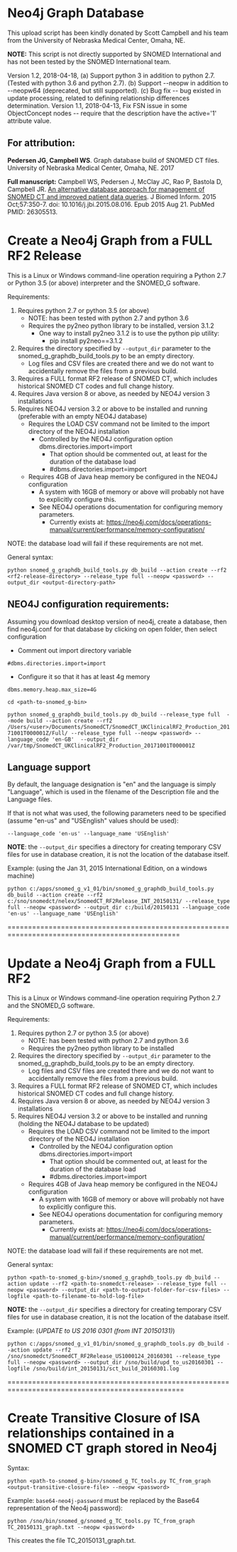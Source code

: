 # Neo4j Graph Database

This upload script has been kindly donated by Scott Campbell and his team from the University of Nebraska Medical Center, Omaha, NE.

**NOTE:** This script is not directly supported by SNOMED International and has not been tested by the SNOMED International team.

Version 1.2, 2018-04-18,
    (a) Support python 3 in addition to python 2.7.  (Tested with python 3.6 and python 2.7).
    (b) Support --neopw <password> in addition to --neopw64 <base64-password> (deprecated, but still supported).
    (c) Bug fix -- bug existed in update processing, related to defining relationship differences determination.
Version 1.1, 2018-04-13, Fix FSN issue in some ObjectConcept nodes -- require that the description have the active='1' attribute value.

## For attribution:

**Pedersen JG, Campbell WS**. Graph database build of SNOMED CT files. University of Nebraska Medical Center, Omaha, NE. 2017

**Full manuscript:** Campbell WS, Pedersen J, McClay JC, Rao P, Bastola D, Campbell JR. [An alternative database approach for management of SNOMED CT and improved patient data queries](https://www.ncbi.nlm.nih.gov/pubmed/26305513). J Biomed Inform. 2015 Oct;57:350-7\. doi: 10.1016/j.jbi.2015.08.016\. Epub 2015 Aug 21\. PubMed PMID: 26305513.

# Create a Neo4j Graph from a FULL RF2 Release

This is a Linux or Windows command-line operation requiring a Python 2.7 or Python 3.5 (or above) interpreter and the SNOMED_G software.

Requirements:

1. Requires python 2.7 or python 3.5 (or above)
    - NOTE: has been tested with python 2.7 and python 3.6
    - Requires the py2neo python library to be installed, version 3.1.2
      - One way to install py2neo 3.1.2 is to use the python pip utility:
         - pip install py2neo==3.1.2 
2. Requires the directory specified by `--output_dir` parameter to the snomed_g_graphdb_build_tools.py to be an empty directory.
    - Log files and CSV files are created there and we do not want to accidentally remove the files from a previous build.
3. Requires a FULL format RF2 release of SNOMED CT, which includes historical SNOMED CT codes and full change history.
4. Requires Java version 8 or above, as needed by NEO4J version 3 installations
5. Requires NEO4J version 3.2 or above to be installed and running (preferable with an empty NEO4J database)
    - Requires the LOAD CSV command not be limited to the import directory of the NEO4J installation
      - Controlled by the NEO4J configuration option dbms.directories.import=import
        - That option should be commented out, at least for the duration of the database load
        - #dbms.directories.import=import
    - Requires 4GB of Java heap memory be configured in the NEO4J configuration
      - A system with 16GB of memory or above will probably not have to explicitly configure this.
      - See NEO4J operations documentation for configuring memory parameters.
        - Currently exists at: https://neo4j.com/docs/operations-manual/current/performance/memory-configuration/

NOTE: the database load will fail if these requirements are not met.

General syntax:

`python snomed_g_graphdb_build_tools.py db_build --action create --rf2 <rf2-release-directory> --release_type full --neopw <password> --output_dir <output-directory-path>`

## NEO4J configuration requirements:

Assuming you download desktop version of neo4j, create a database, then find neo4j.conf for that database by clicking on open folder, then select configuration

- Comment out import directory variable

 `#dbms.directories.import=import`

- Configure it so that it has at least 4g memory

 `dbms.memory.heap.max_size=4G`

 `cd <path-to-snomed_g-bin>`

 `python snomed_g_graphdb_build_tools.py db_build --release_type full  --mode build --action create --rf2 /Users/<user>/Documents/SnomedCT/SnomedCT_UKClinicalRF2_Production_20171001T000001Z/Full/ --release_type full --neopw <password> --language_code 'en-GB'  --output_dir /var/tmp/SnomedCT_UKClinicalRF2_Production_20171001T000001Z `

## Language support

By default, the language designation is "en" and the language is simply "Language", which is used in the filename of the Description file and the Language files.

If that is not what was used, the following parameters need to be specified (assume "en-us" and "USEnglish" values should be used):

 `--language_code 'en-us' --language_name 'USEnglish'`

**NOTE**: the `--output_dir` specifies a directory for creating temporary CSV files for use in database creation, it is not the location of the database itself.

Example: (using the Jan 31, 2015 International Edition, on a windows machine)

`python c:/apps/snomed_g_v1_01/bin/snomed_g_graphdb_build_tools.py db_build --action create --rf2 c:/sno/snomedct/nelex/SnomedCT_RF2Release_INT_20150131/ --release_type full --neopw <password> --output_dir c:/build/20150131 --language_code 'en-us' --language_name 'USEnglish'`

================================================================================================

# Update a Neo4j Graph from a FULL RF2

This is a Linux or Windows command-line operation requiring Python 2.7 and the SNOMED_G software.

Requirements:

1. Requires python 2.7 or python 3.5 (or above)
    - NOTE: has been tested with python 2.7 and python 3.6
    - Requires the py2neo python library to be installed
2. Requires the directory specified by `--output_dir` parameter to the snomed_g_graphdb_build_tools.py to be an empty directory.
    - Log files and CSV files are created there and we do not want to accidentally remove the files from a previous build.
3. Requires a FULL format RF2 release of SNOMED CT, which includes historical SNOMED CT codes and full change history.
4. Requires Java version 8 or above, as needed by NEO4J version 3 installations
5. Requires NEO4J version 3.2 or above to be installed and running (holding the NEO4J database to be updated)
    - Requires the LOAD CSV command not be limited to the import directory of the NEO4J installation
      - Controlled by the NEO4J configuration option dbms.directories.import=import
        - That option should be commented out, at least for the duration of the database load
        - #dbms.directories.import=import
    - Requires 4GB of Java heap memory be configured in the NEO4J configuration
      - A system with 16GB of memory or above will probably not have to explicitly configure this.
      - See NEO4J operations documentation for configuring memory parameters.
        - Currently exists at: https://neo4j.com/docs/operations-manual/current/performance/memory-configuration/

NOTE: the database load will fail if these requirements are not met.

General syntax:

`python <path-to-snomed_g-bin>/snomed_g_graphdb_tools.py db_build --action update --rf2 <path-to-snomedct-release> --release_type full --neopw <password> --output_dir <path-to-output-folder-for-csv-files> --logfile <path-to-filename-to-hold-log-file>`

**NOTE:** the `--output_dir` specifies a directory for creating temporary CSV files for use in database creation, it is not the location of the database itself.

Example: (_UPDATE to US 2016 0301 (from INT 20150131)_)

`python c:/apps/snomed_g_v1_01/bin/snomed_g_graphdb_tools.py db_build --action update --rf2 /sno/snomedct/SnomedCT_RF2Release_US1000124_20160301 --release_type full --neopw <password> --output_dir /sno/build/upd_to_us20160301 --logfile /sno/build/int_20150131/sct_build_20160301.log`

=================================================================================================

# Create Transitive Closure of ISA relationships contained in a SNOMED CT graph stored in Neo4j

Syntax:

`python <path-to-snomed_g-bin>/snomed_g_TC_tools.py TC_from_graph <output-transitive-closure-file> --neopw <password>`

Example: `base64-neo4j-password` must be replaced by the Base64 representation of the Neo4j password):

`python /sno/bin/snomed_g/snomed_g_TC_tools.py TC_from_graph TC_20150131_graph.txt --neopw <password>`

This creates the file TC_20150131_graph.txt.


